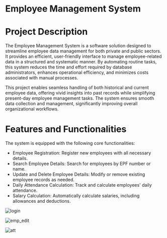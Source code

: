 # Employee Management System 

# Project Description
The Employee Management System is a software solution designed to streamline employee data management for both private and public sectors. It provides an efficient, user-friendly interface to manage employee-related data in a structured and systematic manner. By automating routine tasks, this system reduces the time and effort required by database administrators, enhances operational efficiency, and minimizes costs associated with manual processes.

This project enables seamless handling of both historical and current employee data, offering vivid insights into past records while simplifying present-day employee management tasks. The system ensures smooth data collection and management, significantly improving overall organizational workflows.

# Features and Functionalities
The system is equipped with the following core functionalities:

* Employee Registration: Register new employees with all necessary details.
* Search Employee Details: Search for employees by EPF number or name.
* Update and Delete Employee Details: Modify or remove existing employee records as needed.
* Daily Attendance Calculation: Track and calculate employees' daily attendance.
* Salary Calculation: Automatically calculate salaries, including allowances and deductions.

![login](https://github.com/user-attachments/assets/ee479161-5378-407d-a0e7-e841d24faf22)

![emp_edit](https://github.com/user-attachments/assets/564b73e6-4d1d-4aa7-9f5c-da1b0c4ae96f)

![att](https://github.com/user-attachments/assets/46c2a321-ed3f-408a-96fd-249a5d297d3c)


